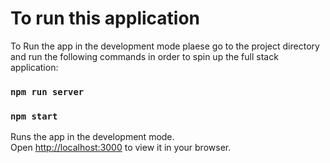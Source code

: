 # To run this application

To Run the app in the development mode plaese go to the project directory and run the following commands in order to spin up the full stack application:

### `npm run server`

### `npm start`

Runs the app in the development mode.\
Open [http://localhost:3000](http://localhost:3000) to view it in your browser.
